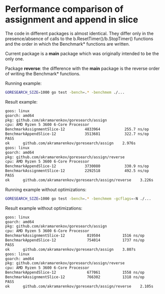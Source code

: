# Performance comparison of assignment and append in slice

The code in different packages is almost identical. They differ only in the presence/absence of calls to the b.ResetTimer()/b.StopTimer() functions and the order in which the Benchmark* functions are written.

Current package is a **main** package which was originally intended to be the only one.

Package **reverse**: the difference with the **main** package is the reverse order of writing the Benchmark* functions.

Running example:

```bash
GORESEARCH_SIZE=1000 go test -bench=.* -benchmem ./...
```

Result example:

```bash
goos: linux
goarch: amd64
pkg: github.com/akramarenkov/goresearch/assign
cpu: AMD Ryzen 5 3600 6-Core Processor              
BenchmarkAssignmentSlice-12         4833964           255.7 ns/op           0 B/op           0 allocs/op
BenchmarkAppendSlice-12             3513681           322.7 ns/op           0 B/op           0 allocs/op
PASS
ok      github.com/akramarenkov/goresearch/assign    2.976s
goos: linux
goarch: amd64
pkg: github.com/akramarenkov/goresearch/assign/reverse
cpu: AMD Ryzen 5 3600 6-Core Processor              
BenchmarkAppendSlice-12             3730080           330.9 ns/op           0 B/op           0 allocs/op
BenchmarkAssignmentSlice-12         2292518           492.5 ns/op           0 B/op           0 allocs/op
PASS
ok      github.com/akramarenkov/goresearch/assign/reverse    3.226s
```

Running example without optimizations:

```bash
GORESEARCH_SIZE=1000 go test -bench=.* -benchmem -gcflags=-N ./...
```

Result example without optimizations:

```bash
goos: linux
goarch: amd64
pkg: github.com/akramarenkov/goresearch/assign
cpu: AMD Ryzen 5 3600 6-Core Processor              
BenchmarkAssignmentSlice-12          819504          1516 ns/op           0 B/op           0 allocs/op
BenchmarkAppendSlice-12              754014          1737 ns/op           0 B/op           0 allocs/op
PASS
ok      github.com/akramarenkov/goresearch/assign    3.807s
goos: linux
goarch: amd64
pkg: github.com/akramarenkov/goresearch/assign/reverse
cpu: AMD Ryzen 5 3600 6-Core Processor              
BenchmarkAppendSlice-12              677061          1558 ns/op           0 B/op           0 allocs/op
BenchmarkAssignmentSlice-12          766302          1318 ns/op           0 B/op           0 allocs/op
PASS
ok      github.com/akramarenkov/goresearch/assign/reverse    2.105s
```
